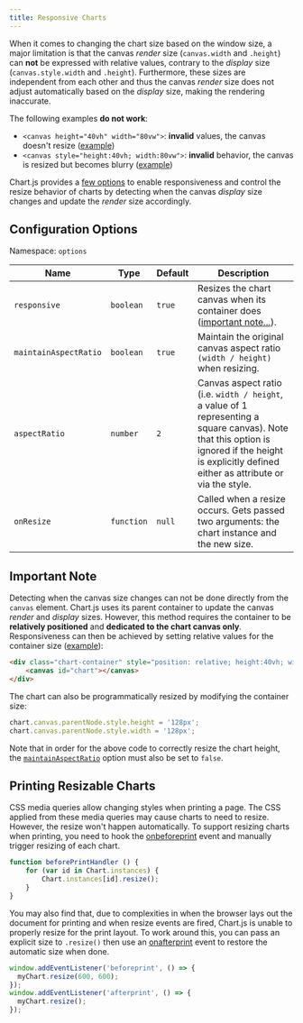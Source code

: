 ```yaml
---
title: Responsive Charts
---
```


When it comes to changing the chart size based on the window size, a major limitation is that the canvas *render* size (`canvas.width` and `.height`) can **not** be expressed with relative values, contrary to the *display* size (`canvas.style.width` and `.height`). Furthermore, these sizes are independent from each other and thus the canvas *render* size does not adjust automatically based on the *display* size, making the rendering inaccurate.

The following examples **do not work**:

- `<canvas height="40vh" width="80vw">`: **invalid** values, the canvas doesn't resize ([example](https://codepen.io/chartjs/pen/oWLZaR))
- `<canvas style="height:40vh; width:80vw">`: **invalid** behavior, the canvas is resized but becomes blurry ([example](https://codepen.io/chartjs/pen/WjxpmO))

Chart.js provides a [few options](#configuration-options) to enable responsiveness and control the resize behavior of charts by detecting when the canvas *display* size changes and update the *render* size accordingly.

## Configuration Options

Namespace: `options`

| Name | Type | Default | Description
| ---- | ---- | ------- | -----------
| `responsive` | `boolean` | `true` | Resizes the chart canvas when its container does ([important note...](#important-note)).
| `maintainAspectRatio` | `boolean` | `true` | Maintain the original canvas aspect ratio `(width / height)` when resizing.
| `aspectRatio` | `number` | `2` | Canvas aspect ratio (i.e. `width / height`, a value of 1 representing a square canvas). Note that this option is ignored if the height is explicitly defined either as attribute or via the style.
| `onResize` | `function` | `null` | Called when a resize occurs. Gets passed two arguments: the chart instance and the new size.

## Important Note

Detecting when the canvas size changes can not be done directly from the `canvas` element. Chart.js uses its parent container to update the canvas *render* and *display* sizes. However, this method requires the container to be **relatively positioned** and **dedicated to the chart canvas only**. Responsiveness can then be achieved by setting relative values for the container size ([example](https://codepen.io/chartjs/pen/YVWZbz)):

```html
<div class="chart-container" style="position: relative; height:40vh; width:80vw">
    <canvas id="chart"></canvas>
</div>
```

The chart can also be programmatically resized by modifying the container size:

```javascript
chart.canvas.parentNode.style.height = '128px';
chart.canvas.parentNode.style.width = '128px';
```

Note that in order for the above code to correctly resize the chart height, the [`maintainAspectRatio`](#configuration-options) option must also be set to `false`.

## Printing Resizable Charts

CSS media queries allow changing styles when printing a page. The CSS applied from these media queries may cause charts to need to resize. However, the resize won't happen automatically. To support resizing charts when printing, you need to hook the [onbeforeprint](https://developer.mozilla.org/en-US/docs/Web/API/WindowEventHandlers/onbeforeprint) event and manually trigger resizing of each chart.

```javascript
function beforePrintHandler () {
    for (var id in Chart.instances) {
        Chart.instances[id].resize();
    }
}
```

You may also find that, due to complexities in when the browser lays out the document for printing and when resize events are fired, Chart.js is unable to properly resize for the print layout. To work around this, you can pass an explicit size to `.resize()` then use an [onafterprint](https://developer.mozilla.org/en-US/docs/Web/API/WindowEventHandlers/onafterprint) event to restore the automatic size when done.

```javascript
window.addEventListener('beforeprint', () => {
  myChart.resize(600, 600);
});
window.addEventListener('afterprint', () => {
  myChart.resize();
});
```
